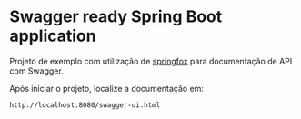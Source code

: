 # Swagger ready Spring Boot application

Projeto de exemplo com utilização de [springfox](https://github.com/springfox/springfox) para documentação de API com Swagger.

Após iniciar o projeto, localize a documentação em:

```
http://localhost:8080/swagger-ui.html
``` 